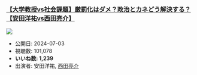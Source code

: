 ### [【大学教授vs社会課題】厳罰化はダメ？政治とカネどう解決する？【安田洋祐vs西田亮介】](https://www.youtube.com/watch?v=H6v4OZL_LSs)
[![](https://img.youtube.com/vi/H6v4OZL_LSs/sddefault.jpg)](https://www.youtube.com/watch?v=H6v4OZL_LSs)
-   公開日: 2024-07-03
-   視聴数: 101,078
-   **いいね数: 1,239**
-   出演者: 安田洋祐, [西田亮介](/rehacq_fan/people/西田亮介 "wikilink")
